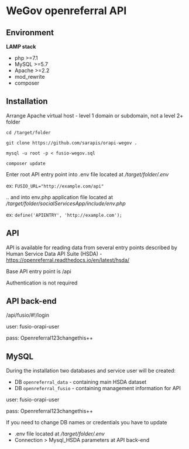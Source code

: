 # WeGov openreferral API

## Environment

**LAMP stack**
*	php >=7.1
*	MySQL >=5.7
*	Apache >=2.2
*	mod_rewrite
*	composer


## Installation

Arrange Apache virtual host - level 1 domain or subdomain, not a level 2+ folder

`cd /target/folder`

`git clone https://github.com/sarapis/orapi-wegov .`

`mysql -u root -p < fusio-wegov.sql`

`composer update`



Enter root API entry point into .env file located at _/target/folder/.env_

ex: `FUSIO_URL="http://example.com/api"`



.. and into env.php application file located at _/target/folder/socialServicesApp/include/env.php_

ex: `define('APIENTRY', 'http://example.com');`


## API

API is available for reading data from several entry points described by Human Service Data API Suite (HSDA) - https://openreferral.readthedocs.io/en/latest/hsda/

Base API entry point is /api

Authentication is not required



## API back-end

/api/fusio/#!/login

user: fusio-orapi-user

pass: Openreferral123changethis++


## MySQL

During the installation two databases and service user will be created:
* DB `openreferral_data` - containing main HSDA dataset
* DB `openreferral_fusio` - containing management information for API



user: fusio-orapi-user

pass: Openreferral123changethis++


If you need to change DB names or credentials you have to update 
* .env file located at _/target/folder/.env_
* Connection &gt; Mysql_HSDA parameters at API back-end
